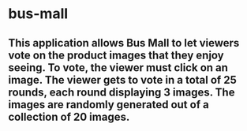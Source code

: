 # bus-mall

## This application allows Bus Mall to let viewers vote on the product images that they enjoy seeing. To vote, the viewer must click on an image. The viewer gets to vote in a total of 25 rounds, each round displaying 3 images. The images are randomly generated out of a collection of 20 images. 